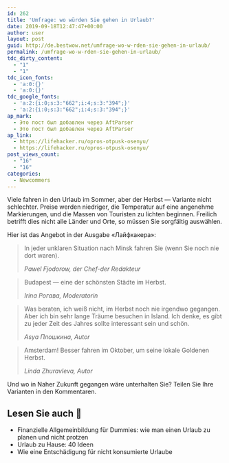 ```yaml
---
id: 262
title: 'Umfrage: wo würden Sie gehen in Urlaub?'
date: 2019-09-18T12:47:47+00:00
author: user
layout: post
guid: http://de.bestwow.net/umfrage-wo-w-rden-sie-gehen-in-urlaub/
permalink: /umfrage-wo-w-rden-sie-gehen-in-urlaub/
tdc_dirty_content:
  - "1"
  - "1"
tdc_icon_fonts:
  - 'a:0:{}'
  - 'a:0:{}'
tdc_google_fonts:
  - 'a:2:{i:0;s:3:"662";i:4;s:3:"394";}'
  - 'a:2:{i:0;s:3:"662";i:4;s:3:"394";}'
ap_mark:
  - Это пост был добавлен через AftParser
  - Это пост был добавлен через AftParser
ap_link:
  - https://lifehacker.ru/opros-otpusk-osenyu/
  - https://lifehacker.ru/opros-otpusk-osenyu/
post_views_count:
  - "16"
  - "16"
categories:
  - Newcommers
---
```

Viele fahren in den Urlaub im Sommer, aber der Herbst — Variante nicht schlechter. Preise werden niedriger, die Temperatur auf eine angenehme Markierungen, und die Massen von Touristen zu lichten beginnen. Freilich betrifft dies nicht alle Länder und Orte, so müssen Sie sorgfältig auswählen.

Hier ist das Angebot in der Ausgabe «Лайфхакера»:

> <div>
>   <p>
>     In jeder unklaren Situation nach Minsk fahren Sie (wenn Sie noch nie dort waren).
>   </p></p>
> </div>
> 
> _Pawel Fjodorow, der Chef-der Redakteur_

> <div>
>   <p>
>     Budapest — eine der schönsten Städte im Herbst.
>   </p></p>
> </div>
> 
> _Irina Рогава, Moderatorin_

> <div>
>   <p>
>     Was beraten, ich weiß nicht, im Herbst noch nie irgendwo gegangen. Aber ich bin sehr lange Träume besuchen in Island. Ich denke, es gibt zu jeder Zeit des Jahres sollte interessant sein und schön.
>   </p></p>
> </div>
> 
> _Asya Плошкина, Autor_

> <div>
>   <p>
>     Amsterdam! Besser fahren im Oktober, um seine lokale Goldenen Herbst.
>   </p></p>
> </div>
> 
> _Linda Zhuravleva, Autor_

Und wo in Naher Zukunft gegangen wäre unterhalten Sie? Teilen Sie Ihre Varianten in den Kommentaren.

<div>
  <h2 class="read-also__title">
    <span>Lesen Sie auch</span> <span>🧐 </span>
  </h2>
  
  <ul class="read-also__list">
    <li>
      Finanzielle Allgemeinbildung für Dummies: wie man einen Urlaub zu planen und nicht protzen
    </li>
    <li>
      Urlaub zu Hause: 40 Ideen
    </li>
    <li>
      Wie eine Entschädigung für nicht konsumierte Urlaube
    </li>
  </ul>
</div>